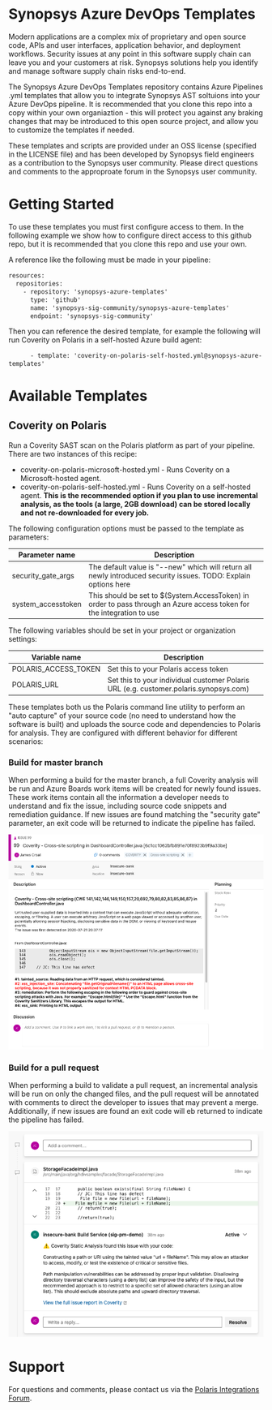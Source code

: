 # Synopsys Azure DevOps Templates

Modern applications are a complex mix of proprietary and open source code, APIs and user interfaces, application behavior, and deployment workflows. Security issues at any point in this software supply chain can leave you and your customers  at risk. Synopsys solutions help you identify and manage software supply chain risks end-to-end.

The Synopsys Azure DevOps Templates repository contains Azure Pipelines .yml templates that allow you to integrate Synopsys AST soltuions into your Azure DevOps pipeline. It is recommended that you clone this repo into a copy within your own organiaztion - this will protect you against any braking changes that may be introduced to this open source project, and allow you to customize the templates if needed.

These templates and scripts are provided under an OSS license (specified in the LICENSE file) and has been developed by Synopsys field engineers as a contribution to the Synopsys user community. Please direct questions and comments to the approproate forum in the Synopsys user community.

# Getting Started

To use these templates you must first configure access to them. In the following example we show how to configure direct access to this github repo, but it is recommended that you clone this repo and use your own.

A reference like the following must be made in your pipeline:

```
resources:
  repositories:
    - repository: 'synopsys-azure-templates'
      type: 'github'
      name: 'synopsys-sig-community/synopsys-azure-templates'
      endpoint: 'synopsys-sig-community'
```

Then you can reference the desired template, for example the following will run Coverity on Polaris in a self-hosted Azure build agent:

```
      - template: 'coverity-on-polaris-self-hosted.yml@synopsys-azure-templates'
```

# Available Templates

## Coverity on Polaris

Run a Coverity SAST scan on the Polaris platform as part of your pipeline. There are two instances of this recipe:

- coverity-on-polaris-microsoft-hosted.yml - Runs Coverity on a Microsoft-hosted agent.
- coverity-on-polaris-self-hosted.yml - Runs Coverity on a self-hosted agent. **This is the recommended option if you plan to use incremental analysis, as the tools (a large, 2GB download) can be stored locally and not re-downloaded for every job.**

The following configuration options must be passed to the template as parameters:

| Parameter name | Description |
| --- | --- |
| security_gate_args | The default value is "--new" which will return all newly introduced security issues. TODO: Explain options here |
| system_accesstoken | This should be set to $(System.AccessToken) in order to pass through an Azure access token for the integration to use |

The following variables should be set in your project or organization settings:

| Variable name | Description |
| --- | --- |
| POLARIS_ACCESS_TOKEN | Set this to your Polaris access token |
| POLARIS_URL | Set this to your individual customer Polaris URL (e.g. customer.polaris.synopsys.com) |

These templates both us the Polaris command line utility to perform an "auto capture" of your source code (no need to understand how the software is built) and uploads the source code and dependencies to Polaris for analysis. They are configured with different behavior for different scenarios:

### Build for master branch

When performing a build for the master branch, a full Coverity analysis will be run and Azure Boards work items will be created for newly found issues. These work items contain all the information a developer needs to understand and fix the issue, including source code snippets and remediation guidance. If new issues are found matching the "security gate" parameter, an exit code will be returned to indicate the pipeline has failed.

![alt text](artifacts/boards-work-item-example.png)

### Build for a pull request

When performing a build to validate a pull request, an incremental analysis will be run on only the changed files, and the pull request will be annotated with comments to direct the developer to issues that may prevent a merge. Additionally, if new issues are found an exit code will eb returned to indicate the pipeline has failed.

![alt text](artifacts/pull-request-annotation-example.png)

# Support

For questions and comments, please contact us via the [Polaris Integrations Forum](https://community.synopsys.com/s/topic/0TO2H000000gM3oWAE/polaris-integrations).


